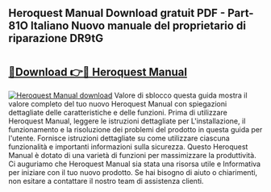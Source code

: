 ## Heroquest Manual Download gratuit PDF - Part-81O Italiano Nuovo manuale del proprietario di riparazione DR9tG

# <h2><a href="http://df98qv.blite.top/?on=Heroquest+Manual">🔗Download 👉🔴 Heroquest Manual</a></h2>

[![Heroquest Manual download](https://i.imgur.com/lujVjoI.png)](http://df98qv.blite.top/?on=Heroquest+Manual)
Valore di sblocco questa guida mostra il valore completo del tuo nuovo Heroquest Manual con spiegazioni dettagliate delle caratteristiche e delle funzioni. Prima di utilizzare Heroquest Manual, leggere le istruzioni dettagliate per L'installazione, il funzionamento e la risoluzione dei problemi del prodotto in questa guida per l'utente. Fornisce istruzioni dettagliate su come utilizzare ciascuna funzionalità e importanti informazioni sulla sicurezza. Questo Heroquest Manual è dotato di una varietà di funzioni per massimizzare la produttività. Ci auguriamo che Heroquest Manual sia stata una risorsa utile e Informativa per iniziare con il tuo nuovo prodotto. Se hai bisogno di aiuto o chiarimenti, non esitare a contattare il nostro team di assistenza clienti.
